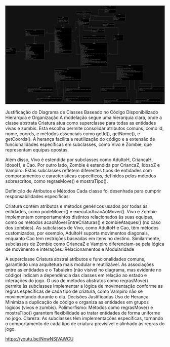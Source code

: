 ![](UML.png?raw=true "Diagrama UML")

Justificação do Diagrama de Classes Baseado no Código Disponibilizado
Hierarquia e Organização
A modelação segue uma hierarquia clara, onde a classe abstrata Criatura atua como superclasse para todas as entidades
vivas e zumbis. Esta escolha permite consolidar atributos comuns, como id, nome, coords, e métodos essenciais como
getId(), getNome(), e getCoords(). A herança facilita a reutilização do código e a extensão de funcionalidades
específicas em subclasses, como Vivo e Zombie, que representam equipas opostas.

Além disso, Vivo é estendida por subclasses como AdultoH, CriancaH, IdosoH, e Cao. Por outro lado, Zombie é estendida
por CriancaZ, IdosoZ e Vampiro. Estas subclasses refletem diferentes tipos de entidades com comportamentos e
características específicos, definidos pelos métodos sobrescritos, como regrasMove() e mostraTipo().

Definição de Atributos e Métodos
Cada classe foi desenhada para cumprir responsabilidades específicas:

Criatura contém atributos e métodos genéricos usados por todas as entidades, como podeMover() e executarAcaoAoMover().
Vivo e Zombie implementam comportamentos distintos relacionados às suas equipas, como os métodos
acaoMoverEntreCriaturas() e zombieAtaques() (no caso dos zombies).
As subclasses de Vivo, como AdultoH e Cao, têm métodos customizados, por exemplo, AdultoH suporta movimentos diagonais,
enquanto Cao tem restrições baseadas em itens no destino.
Similarmente, subclasses de Zombie como CriancaZ e Vampiro diferenciam-se pela lógica de movimento e interações.
Relacionamentos e Modularidade

A superclasse Criatura abstrai atributos e funcionalidades comuns, garantindo uma arquitetura mais modular e
reutilizável.
As associações entre as entidades e o Tabuleiro (não visível no diagrama, mas evidente no código) indicam a dependência
das classes em relação ao estado e interações do jogo.
O uso de métodos abstratos como regrasMove() permite às subclasses implementar a lógica de movimentação conforme as
regras específicas de cada tipo de criatura, como Vampiro não se movimentando durante o dia.
Decisões Justificadas
Uso de Herança: Minimiza a duplicação de código e organiza as entidades em grupos lógicos (vivos e zumbis).
Polimorfismo: Métodos como regrasMove() e mostraTipo() garantem flexibilidade ao tratar entidades de forma uniforme no
jogo.
Clareza: As subclasses têm implementações específicas, tornando o comportamento de cada tipo de criatura previsível e
alinhado às regras do jogo.

https://youtu.be/NnwNSjVAWCU